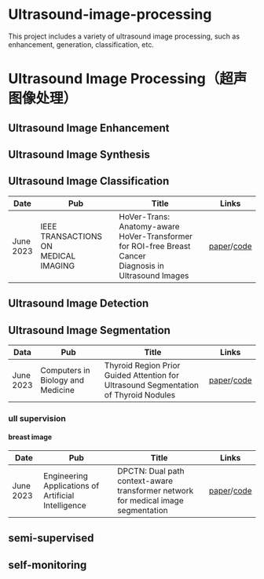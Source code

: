 # Ultrasound-image-processing

This project includes a variety of ultrasound image processing, such as enhancement, generation, classification, etc.

# Ultrasound Image Processing（超声图像处理）

## Ultrasound Image Enhancement

## Ultrasound Image Synthesis

## Ultrasound Image Classification

| Date | Pub | Title | Links |
| --- | --- | --- | --- |
| June <br/>2023 | IEEE TRANSACTIONS ON <br/>MEDICAL IMAGING | HoVer-Trans: Anatomy-aware <br/>HoVer-Transformer for ROI-free Breast Cancer <br/>Diagnosis in Ultrasound Images | [paper](https://ieeexplore.ieee.org/document/10015121)/[code](https://github.com/yuhaomo/HoVerTrans) |

## Ultrasound Image Detection

## Ultrasound Image Segmentation

| Data | Pub | Title | Links |
| --- | --- | --- | --- |
| June <br/>2023 | Computers in Biology and Medicine | Thyroid Region Prior Guided Attention for Ultrasound Segmentation of Thyroid Nodules | [paper](https://doi.org/10.1016/j.compbiomed.2022.106389)/[code](https://github.com/haifangong/TRFE-Net-for-thyroid-nodule-segmentation) |

### ull supervision

#### breast image

| Date | Pub | Title | Links |
| --- | --- | --- | --- |
| June 2023 | Engineering Applications of Artificial Intelligence | DPCTN: Dual path context-aware transformer network for medical image <br/>segmentation | [paper](https://pdf.sciencedirectassets.com/271095/1-s2.0-S0952197623X00086/1-s2.0-S0952197623008187/main.pdf?X-Amz-Security-Token=IQoJb3JpZ2luX2VjEL3%2F%2F%2F%2F%2F%2F%2F%2F%2F%2FwEaCXVzLWVhc3QtMSJHMEUCICozB2hELEQZsYk7HFG5Yx%2Fh1PexcvZcfUGjsDSH%2F59tAiEAxmYqigBUeXrL6zcJ%2FsSLrtn%2BfhFMsr4%2BueOS6bumFW4qvAUIpf%2F%2F%2F%2F%2F%2F%2F%2F%2F%2FARAFGgwwNTkwMDM1NDY4NjUiDB3TRtvDjfrkJiHf5yqQBdwC5Dp1TZSvp5sVk11I8RaqrJVmeF2orrISTK1bGlSk32mAfgL1evXvGlDYd9H73aY1XjXYSs2EJfxkXbqYPqIoDakFJMfAHnn%2F7C8LKcPi8yM%2BtmvEYUqyeR%2F5X4IR0cbnD1BJ8ZVXxMOVEQ3%2FszRiYUY%2BBn9%2FyPNyDcomvMgQRY32fl1q111TEbZ1XPNz8eLZwlHkeXN02%2B65qBy925kngNgjoJwApr9jnBlBL%2BRFE6QuHotGAzdrOCFoK36jD86wXi7K%2F1IuBWOV9vOrH8W0MXk%2FEsK7zoBRKp43dRmakrS2tSzCA5t9nAAvUA%2FSw4EzKqqLWJoup6I3yjXJTDPH5tmylOhfTDWfY9E3ogFg8bIr4n6u0e%2FlF05s6K3ZGajvxHmSfCW3CTWJ4dxrWjbAg1sL8ZFW9pXTkgGpAgChuG%2Fq7did48X4CG2Hm1P0CrM3qWZ%2Bk%2Bp%2BJfA8nToMaj8QF7MDd%2F16pEJw6IEG9%2FTC8r%2FnXcIkSgC8f7u7w8KxTfhDf5CTiBCTH3PPXZwxCsAZ0ziwbXPvytL091b%2BVL543RkF9PrKVu5E%2Bf57IdUXPTDafldKyjOMWeTPIEm%2FMiqKD9GO79r3Si0e7xuTx2Q5iHni6EgHBCE6d8U2kH8Fqq5nA2K4yCLm8RW0czLC14JIBv71NFsOsGfIqE8bkRcReqX%2FoUKOrf9qzNiMNpfph9dBaQAWIaHbVKLyfC%2BCHou9DZTEVylSmUFMaKFvMMPcx22gOrT9RH3X7equWeKLU2DTkKLVj5fWn164W2pvgrtPmsjeSL9tXkfVpKm81CnRk40MmLoq3eZxJIghrymWzzxmO0eFLXBfaM830DSnkccpIfsjfL82%2FAk4A9hFYyVhMLD7oKgGOrEB%2Fc8TPXwPXbAeMuW10Fo4euG%2FP5vtPGu%2FK7XwY2u3cjx4%2FMB%2BUta1Ly%2F%2FKSs6oCjEtejdZYVeFv7rmu5%2FMkhZbTTyd630Vlj2ZB%2FSm1ktbuZTBmtF%2FnLTb314XG4UWNqzcwIcOja0QSLKo3fOQLE%2FKQrJyiLpmEpEIOSMIpca6%2FL%2FMrckD5k%2BNJ147mAx4ti5R%2F3TJY2rn9R8tSYnIaC7XLQor01xsIJroF%2FwzeLod8bl&X-Amz-Algorithm=AWS4-HMAC-SHA256&X-Amz-Date=20230918T122813Z&X-Amz-SignedHeaders=host&X-Amz-Expires=300&X-Amz-Credential=ASIAQ3PHCVTYZ6J4KA2E%2F20230918%2Fus-east-1%2Fs3%2Faws4_request&X-Amz-Signature=176a1fbf6a45eae1774b3bb7b3add8f208fc6ba7e290d4c5577adf1d1a42cdd5&hash=d23cd0b9bf9c79b8ac3d8234da9ce01a4a00a009a48bf4f740159233c0fa27af&host=68042c943591013ac2b2430a89b270f6af2c76d8dfd086a07176afe7c76c2c61&pii=S0952197623008187&tid=spdf-6b0ec6ab-52dc-44d7-9bcb-084d36eabd0e&sid=dce66d9e2a768442360a54f5a5879fbbd663gxrqa&type=client&tsoh=d3d3LnNjaWVuY2VkaXJlY3QuY29t&ua=0c055751565b5d5655&rr=808996657fd15cdf&cc=hk)/[code](https://github.com/sd-spf/DPCTN) |

## semi-supervised

## self-monitoring
